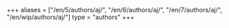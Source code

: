 +++
aliases = ["/en/5/authors/aj/", "/en/6/authors/aj/", "/en/7/authors/aj/", "/en/wip/authors/aj/"]
type = "authors"
+++

